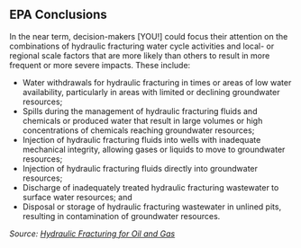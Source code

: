<h2 class="emphasize">EPA Conclusions</h2>
<p>In the near term, decision-makers [YOU!] could focus their attention on the combinations of hydraulic fracturing water cycle activities and local- or regional scale factors that are more likely than others to result in more frequent or more severe impacts. These include:</p>
<ul>
	<li>Water withdrawals for hydraulic fracturing in times or areas of low water availability, particularly in areas with limited or declining groundwater resources;</li>
	<li>Spills during the management of hydraulic fracturing fluids and chemicals or produced water that result in large volumes or high concentrations of chemicals reaching groundwater resources;</li>
	<li>Injection of hydraulic fracturing fluids into wells with inadequate mechanical integrity, allowing gases or liquids to move to groundwater resources;</li>
	<li>Injection of hydraulic fracturing fluids directly into groundwater resources;</li>
	<li>Discharge of inadequately treated hydraulic fracturing wastewater to surface water resources; and</li>
	<li>Disposal or storage of hydraulic fracturing wastewater in unlined pits, resulting in contamination of groundwater resources.</li>
</ul>
<cite>Source: <a href="https://www.epa.gov/sites/production/files/2016-12/documents/hfdwa_executive_summary.pdf">Hydraulic Fracturing for Oil and Gas</a></cite>
